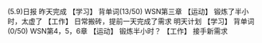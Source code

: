 (5.9)日报
昨天完成
【学习】
	背单词(13/50)
	WSN第三章
【运动】
	锻炼了半小时，太虚了
【工作】
	日常搬砖，提前一天完成了需求
明天计划
【学习】
	背单词(0/50)
	WSN第4，5，6章
【运动】
	锻炼半小时？
【工作】
	接手新需求
